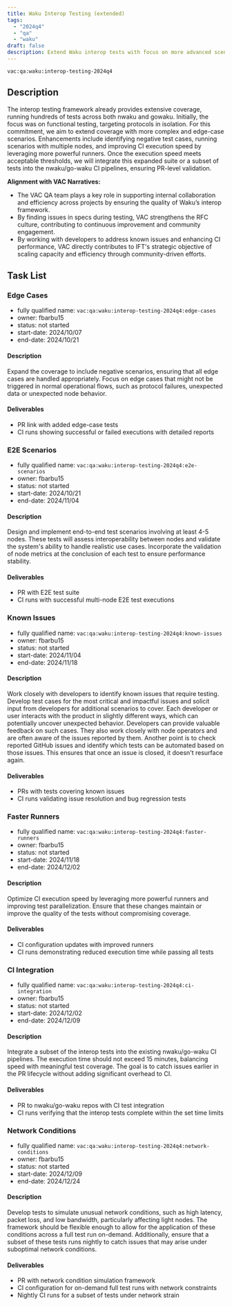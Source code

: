 ```yaml
---
title: Waku Interop Testing (extended)
tags:
  - "2024q4"
  - "qa"
  - "waku"  
draft: false  
description: Extend Waku interop tests with focus on more advanced scenarios
---
```


`vac:qa:waku:interop-testing-2024q4`

## Description

The interop testing framework already provides extensive coverage, running hundreds of tests across both nwaku and gowaku. Initially, the focus was on functional testing, targeting protocols in isolation. 
For this commitment, we aim to extend coverage with more complex and edge-case scenarios. Enhancements include identifying negative test cases, running scenarios with multiple nodes, and improving CI execution speed by leveraging more powerful runners. Once the execution speed meets acceptable thresholds, we will integrate this expanded suite or a subset of tests into the nwaku/go-waku CI pipelines, ensuring PR-level validation.

**Alignment with VAC Narratives:**

* The VAC QA team plays a key role in supporting internal collaboration and efficiency across projects by ensuring the quality of Waku’s interop framework. 
* By finding issues in specs during testing, VAC strengthens the RFC culture, contributing to continuous improvement and community engagement.
* By working with developers to address known issues and enhancing CI performance, VAC directly contributes to IFT's strategic objective of scaling capacity and efficiency through community-driven efforts.

## Task List

### Edge Cases

* fully qualified name: `vac:qa:waku:interop-testing-2024q4:edge-cases`
* owner: fbarbu15
* status: not started
* start-date: 2024/10/07
* end-date: 2024/10/21

#### Description 
Expand the coverage to include negative scenarios, ensuring that all edge cases are handled appropriately. Focus on edge cases that might not be triggered in normal operational flows, such as protocol failures, unexpected data or unexpected node behavior.

#### Deliverables 
* PR link with added edge-case tests  
* CI runs showing successful or failed executions with detailed reports  

### E2E Scenarios

* fully qualified name: `vac:qa:waku:interop-testing-2024q4:e2e-scenarios`
* owner: fbarbu15
* status: not started
* start-date: 2024/10/21
* end-date: 2024/11/04

#### Description 
Design and implement end-to-end test scenarios involving at least 4-5 nodes. These tests will assess interoperability between nodes and validate the system's ability to handle realistic use cases. Incorporate the validation of node metrics at the conclusion of each test to ensure performance stability.

#### Deliverables 
* PR with E2E test suite  
* CI runs with successful multi-node E2E test executions  

### Known Issues

* fully qualified name: `vac:qa:waku:interop-testing-2024q4:known-issues`
* owner: fbarbu15
* status: not started
* start-date: 2024/11/04
* end-date: 2024/11/18

#### Description 
Work closely with developers to identify known issues that require testing. Develop test cases for the most critical and impactful issues and solicit input from developers for additional scenarios to cover. Each developer or user interacts with the product in slightly different ways, which can potentially uncover unexpected behavior. Developers can provide valuable feedback on such cases. They also work closely with node operators and are often aware of the issues reported by them. Another point is to check reported GitHub issues and identify which tests can be automated based on those issues. This ensures that once an issue is closed, it doesn't resurface again.

#### Deliverables 
* PRs with tests covering known issues  
* CI runs validating issue resolution and bug regression tests  

### Faster Runners

* fully qualified name: `vac:qa:waku:interop-testing-2024q4:faster-runners`
* owner: fbarbu15
* status: not started
* start-date: 2024/11/18
* end-date: 2024/12/02

#### Description 
Optimize CI execution speed by leveraging more powerful runners and improving test parallelization. Ensure that these changes maintain or improve the quality of the tests without compromising coverage.

#### Deliverables 
* CI configuration updates with improved runners  
* CI runs demonstrating reduced execution time while passing all tests  

### CI Integration

* fully qualified name: `vac:qa:waku:interop-testing-2024q4:ci-integration`
* owner: fbarbu15
* status: not started
* start-date: 2024/12/02
* end-date: 2024/12/09

#### Description 
Integrate a subset of the interop tests into the existing nwaku/go-waku CI pipelines. The execution time should not exceed 15 minutes, balancing speed with meaningful test coverage. The goal is to catch issues earlier in the PR lifecycle without adding significant overhead to CI.

#### Deliverables 
* PR to nwaku/go-waku repos with CI test integration  
* CI runs verifying that the interop tests complete within the set time limits  

### Network Conditions

* fully qualified name: `vac:qa:waku:interop-testing-2024q4:network-conditions`
* owner: fbarbu15
* status: not started
* start-date: 2024/12/09
* end-date: 2024/12/24

#### Description 
Develop tests to simulate unusual network conditions, such as high latency, packet loss, and low bandwidth, particularly affecting light nodes. The framework should be flexible enough to allow for the application of these conditions across a full test run on-demand. Additionally, ensure that a subset of these tests runs nightly to catch issues that may arise under suboptimal network conditions.

#### Deliverables 
* PR with network condition simulation framework  
* CI configuration for on-demand full test runs with network constraints  
* Nightly CI runs for a subset of tests under network strain
